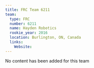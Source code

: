 ```yaml
---
title: FRC Team 6211
team:
  type: FRC
  number: 6211
  name: Hayden Robotics
  rookie_year: 2016
  location: Burlington, ON, Canada
  links:
    Website: 
---
```

No content has been added for this team